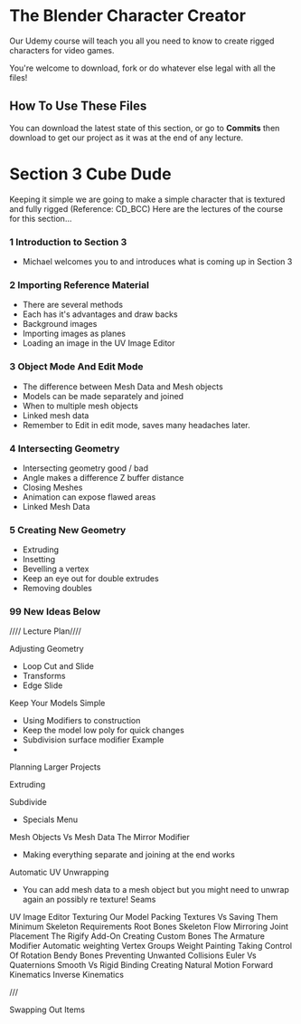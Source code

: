 
# The Blender Character Creator
Our Udemy course will teach you all you need to know to create rigged characters for video games.

You're welcome to download, fork or do whatever else legal with all the files!

## How To Use These Files
You can download the latest state of this section, or go to **Commits** then download to get our project as it was at the end of any lecture.

# Section 3 Cube Dude
Keeping it simple we are going to make a simple character that is textured and fully rigged (Reference: CD_BCC)
Here are the lectures of the course for this section...

### 1 Introduction to Section 3
+ Michael welcomes you to and introduces what is coming up in Section 3

### 2 Importing Reference Material
+ There are several methods
+ Each has it's advantages and draw backs
+ Background images
+ Importing images as planes
+ Loading an image in the UV Image Editor

### 3 Object Mode And Edit Mode
+ The difference between Mesh Data and Mesh objects
+ Models can be made separately and joined
+ When to multiple mesh objects
+ Linked mesh data
+ Remember to Edit in edit mode, saves many headaches later.

### 4 Intersecting Geometry
+ Intersecting geometry good / bad
+ Angle makes a difference Z buffer distance
+ Closing Meshes
+ Animation can expose flawed areas
+ Linked Mesh Data

### 5 Creating New Geometry
+ Extruding
+ Insetting
+ Bevelling a vertex
+ Keep an eye out for double extrudes
+ Removing doubles

### 99 New Ideas Below
//// Lecture Plan////

Adjusting Geometry
+ Loop Cut and Slide
+ Transforms
+ Edge Slide

Keep Your Models Simple
+ Using Modifiers to construction
+ Keep the model low poly for quick changes
+ Subdivision surface modifier Example
+

Planning Larger Projects

Extruding

Subdivide
+ Specials Menu

Mesh Objects Vs Mesh Data
The Mirror Modifier
+ Making everything separate and joining at the end works

Automatic UV Unwrapping
+ You can add mesh data to a mesh object but you might need to unwrap again an possibly re texture!
Seams

UV Image Editor
Texturing Our Model
Packing Textures Vs Saving Them
Minimum Skeleton Requirements
Root Bones
Skeleton Flow
Mirroring
Joint Placement
The Rigify Add-On
Creating Custom Bones
The Armature Modifier
Automatic weighting
Vertex Groups
Weight Painting
Taking Control Of Rotation
Bendy Bones
Preventing Unwanted Collisions
Euler Vs Quaternions
Smooth Vs Rigid Binding
Creating Natural Motion
Forward Kinematics
Inverse Kinematics

///

Swapping Out Items
